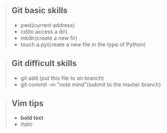 > ## Git basic skills
> - pwd(current address)
> - cd(to access a dir)
> - mkdir(create a new fir)
> - touch a.py(create a new file in the type of Python)

> ## Git difficult skills
> - git add <text name>(put this file to an branch)
> - git commit -m "note mind"(submit to the master branch)

> ## Vim tips
> - **bold text**
> - *Italic*
